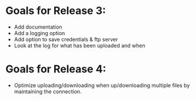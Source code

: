 Goals for Release 3:
=====================

* Add documentation
* Add a logging option
* Add option to save credentials & ftp server
* Look at the log for what has been uploaded and when

Goals for Release 4:
=================

* Optimize uploading/downloading when up/downloading multiple files by maintaining the connection.
